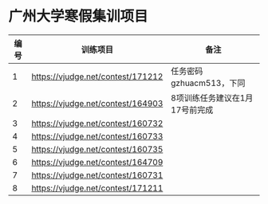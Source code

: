 # 广州大学寒假集训项目

| 编号 | 训练项目 | 备注 |
| -- | -- | -- |
| 1 | https://vjudge.net/contest/171212 | 任务密码gzhuacm513，下同 |
| 2 | https://vjudge.net/contest/164903 | 8项训练任务建议在1月17号前完成 |
| 3 | https://vjudge.net/contest/160732 |  |
| 4 | https://vjudge.net/contest/160733 |  |
| 5 | https://vjudge.net/contest/160735 |  |
| 6 | https://vjudge.net/contest/164709 |  |
| 7 | https://vjudge.net/contest/160731 |  |
| 8 | https://vjudge.net/contest/171211 |  |

